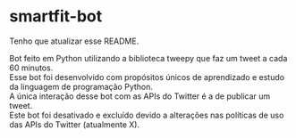 # smartfit-bot

Tenho que atualizar esse README.

Bot feito em Python utilizando a biblioteca tweepy que faz um tweet a cada 60 minutos. <br> Esse bot foi desenvolvido com propósitos únicos de aprendizado e estudo da linguagem de programação Python. <br> A única interação desse bot com as APIs do Twitter é a de publicar um tweet. <br> Este bot foi desativado e excluído devido a alterações nas políticas de uso das APIs do Twitter (atualmente X).
